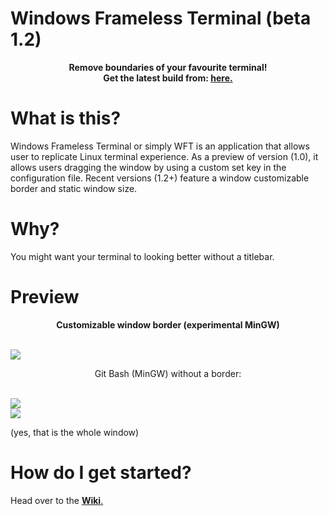 # Windows Frameless Terminal (beta 1.2)
<p align="center">
  <b>Remove boundaries of your favourite terminal!</b> <br>
  <strong>Get the latest build from: <a href=https://github.com/pointerboy/Windows-Frameless-Terminal/releases/tag/beta1.2">here.</a></strong>
</p>
 
# What is this?
Windows Frameless Terminal or simply WFT is an application that allows user to replicate Linux terminal experience. As a preview of version (1.0), it allows users dragging the window by using a custom set key in the configuration file. Recent versions (1.2+) feature a window customizable border and static window size.

# Why?
You might want your terminal to looking better without a titlebar.

# Preview
<p align="center"><strong>Customizable window border (experimental MinGW)</strong></p> <br>
<img src="https://i.postimg.cc/cJhjf09G/colorterminak.png"><br>
<p align="center">Git Bash (MinGW) without a border:</p> <br>
<img src="https://i.postimg.cc/dQ8k8ZtM/whole-Window.png"><br>
<img src="https://i.postimg.cc/yxXDBtr6/example.gif"><br>

(yes, that is the whole window)

# How do I get started?
Head over to the <a href="https://github.com/pointerboy/Windows-Frameless-Terminal/wiki"><strong>Wiki</strong>.</a>
